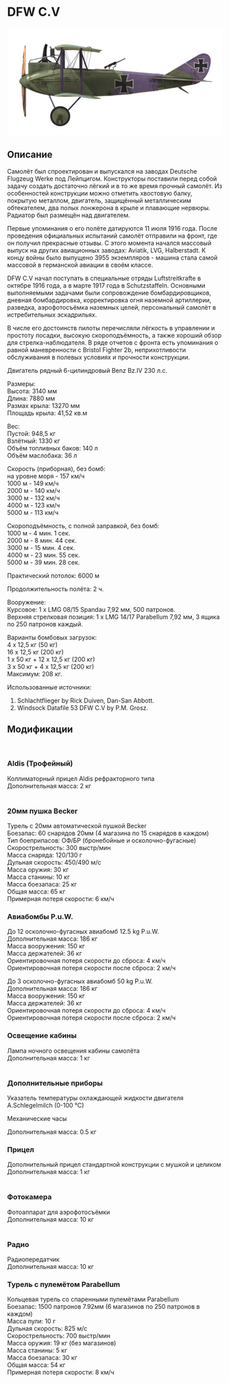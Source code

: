 # DFW C.V  
  
![dfwc5](../images/dfwc5.png)  
  
## Описание  
  
Самолёт был спроектирован и выпускался на заводах Deutsche Flugzeug Werke под Лейпцигом. Конструкторы поставили перед собой задачу создать достаточно лёгкий и в то же время прочный самолёт. Из особенностей конструкции можно отметить хвостовую балку, покрытую металлом, двигатель, защищённый металлическим обтекателем, два полых лонжерона в крыле и плавающие нервюры. Радиатор был размещён над двигателем.  
  
Первые упоминания о его полёте датируются 11 июля 1916 года. После проведения официальных испытаний самолёт отправили на фронт, где он получил прекрасные отзывы. С этого момента начался массовый выпуск на других авиационных заводах: Aviatik, LVG, Halberstadt. К концу войны было выпущено 3955 экземпляров - машина стала самой массовой в германской авиации в своём классе.  
  
DFW C.V начал поступать в специальные отряды Luftstreitkrafte в октябре 1916 года, а в марте 1917 года в Schutzstaffeln. Основными выполняемыми задачами были сопровождение бомбардировщиков, дневная бомбардировка, корректировка огня наземной артиллерии, разведка, аэрофотосъёмка наземных целей, персональный самолёт в истребительных эскадрильях.  
  
В числе его достоинств пилоты перечисляли лёгкость в управлении и простоту посадки, высокую скороподъёмность, а также хороший обзор для стрелка-наблюдателя. В ряде отчетов с фронта есть упоминания о равной маневренности с Bristol Fighter 2b, неприхотливости обслуживания в полевых условиях и прочности конструкции.  
  
  
Двигатель рядный 6-цилиндровый Benz Bz.IV 230 л.с.  
  
Размеры:  
Высота: 3140 мм  
Длина: 7880 мм  
Размах крыла: 13270 мм  
Площадь крыла: 41,52 кв.м  
  
Вес:  
Пустой: 948,5 кг   
Взлётный: 1330 кг  
Объём топливных баков: 140 л  
Объём маслобакa: 36 л      
  
Скорость (приборная), без бомб:  
на уровне моря - 157 км/ч  
1000 м - 149 км/ч  
2000 м - 140 км/ч  
3000 м - 132 км/ч  
4000 м - 123 км/ч  
5000 м - 113 км/ч  
  
Скороподъёмность, с полной заправкой, без бомб:  
1000 м - 4 мин. 1 сек.    
2000 м - 8 мин. 44 сек.   
3000 м - 15 мин. 4 сек.   
4000 м - 23 мин. 55 сек.  
5000 м - 39 мин. 28 сек.  
  
Практический потолок: 6000 м  
  
Продолжительность полёта: 2 ч.  
  
Вооружение:  
Курсовое: 1 х LMG 08/15 Spandau 7,92 мм, 500 патронов.  
Верхняя стрелковая позиция: 1 х LMG 14/17 Parabellum 7,92 мм, 3 ящика по 250 патронов каждый.  
  
Варианты бомбовых загрузок:  
4 x 12,5 кг (50 кг)  
16 x 12,5 кг (200 кг)  
1 x 50 кг + 12 x 12,5 кг (200 кг)  
3 x 50 кг + 4 x 12,5 кг (200 кг)  
Максимум: 208 кг.  
  
Использованные источники:  
1) Schlachtflieger by Rick Duiven, Dan-San Abbott.  
2) Windsock Datafile 53 DFW C.V by P.M. Grosz.  
  
## Модификации  
  ﻿
  
### Aldis (Трофейный)  
  
Коллиматорный прицел Aldis рефракторного типа  
Дополнительная масса: 2 кг  
  ﻿
  
### 20мм пушка Becker  
  
Турель с 20мм автоматической пушкой Becker  
Боезапас: 60 снарядов 20мм (4 магазина по 15 снарядов в каждом)  
Тип боеприпасов: ОФ/БР (бронебойные и осколочно-фугасные)  
Скорострельность: 300 выстр/мин  
Масса снаряда: 120/130 г  
Дульная скорость: 450/490 м/с  
Масса оружия: 30 кг  
Масса станины: 10 кг  
Масса боезапаса: 25 кг  
Общая масса: 65 кг  
Примерная потеря скорости: 6 км/ч  ﻿
  
### Авиабомбы P.u.W.  
  
До 12 осколочно-фугасных авиабомб 12.5 kg P.u.W.  
Дополнительная масса: 186 кг  
Масса вооружения: 150 кг  
Масса держателей: 36 кг  
Ориентировочная потеря скорости до сброса: 4 км/ч  
Ориентировочная потеря скорости после сброса: 2 км/ч  
  
До 3 осколочно-фугасных авиабомб 50 kg P.u.W.  
Дополнительная масса: 186 кг  
Масса вооружения: 150 кг  
Масса держателей: 36 кг  
Ориентировочная потеря скорости до сброса: 4 км/ч  
Ориентировочная потеря скорости после сброса: 2 км/ч  ﻿
  
### Освещение кабины  
  
Лампа ночного освещения кабины самолёта  
Дополнительная масса: 1 кг  
  ﻿
  
### Дополнительные приборы  
  
Указатель температуры охлаждающей жидкости двигателя A.Schlegelmilch (0-100 °C)  
  
Механические часы  
  
Дополнительная масса: 0.5 кг  ﻿
  
### Прицел  
  
Дополнительный прицел стандартной конструкции с мушкой и целиком  
Дополнительная масса: 1 кг  
  ﻿
  
### Фотокамера  
  
Фотоаппарат для аэрофотосъёмки   
Дополнительная масса: 10 кг  
  ﻿
  
### Радио  
  
Радиопередатчик  
Дополнительная масса: 10 кг  ﻿
  
### Турель с пулемётом Parabellum  
  
Кольцевая турель со спаренными пулемётами Parabellum  
Боезапас: 1500 патронов 7.92мм (6 магазинов по 250 патронов в каждом)  
Масса пули: 10 г  
Дульная скорость: 825 м/с  
Скорострельность: 700 выстр/мин  
Масса оружия: 19 кг (без магазинов)  
Масса станины: 5 кг  
Масса боезапаса: 30 кг  
Общая масса: 54 кг  
Примерная потеря скорости: 8 км/ч  